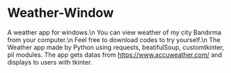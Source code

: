 # Weather-Window
A weather app for windows.\n
You can view weather of my city Bandırma from your computer.\n
Feel free to download codes to try yourself.\n
The Weather app made by Python using requests, beatifulSoup, customtkinter, pil modules.
The app gets datas from https://www.accuweather.com/ and displays to users with tkinter.
